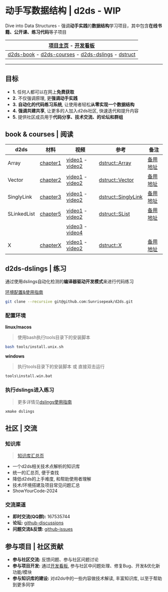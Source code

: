 # 动手写数据结构 | d2ds - WIP

Dive into Data Structures - 强调**动手实践**的**数据结构**学习项目，其中包含**在线书籍、公开课、练习代码**等子项目

| [项目主页](https://sunrisepeak.github.io/d2ds-courses) - [开发看板](https://github.com/users/Sunrisepeak/projects/10) |
| ------------------------------------------------------------ |
| [d2ds-book](https://sunrisepeak.github.io/d2ds) - [d2ds-courses](https://sunrisepeak.github.io/d2ds-courses) - [d2ds-dslings](dslings) - [dstruct](https://github.com/Sunrisepeak/dstruct) |

---

## 目标

- **1.** 任何人都可以在网上**免费获取**
- **2.** 不仅强调原理, 更**强调动手实践**
- **3.** **自动化的代码练习系统**, 让使用者轻松**从零实现一个数据结构**
- **4.** **强调共建共享**, 让更多的人加入d2ds社区, 快速迭代和提升内容
- **5.** 提供社区成员用于**代码分享、技术交流、的论坛和群组**


## book & courses | 阅读

| d2ds | 材料 | 视频 | 参考 | 备注 |
| --- | --- | --- | --- | --- |
| Array | [chapter1](https://sunrisepeak.github.io/d2ds/chapter_01_array.html) | [video1](https://www.bilibili.com/video/BV1hD421T7sU) - [video2](https://www.bilibili.com/video/BV16t421w7c2) | [dstruct::Array](https://github.com/Sunrisepeak/dstruct/blob/main/core/ds/array/Array.hpp) | [备用地址](https://zhuanlan.zhihu.com/p/693936490) |
| Vector | [chapter2](https://sunrisepeak.github.io/d2ds/chapter_01_array.html) | [video1](https://www.bilibili.com/video/BV1K1421z7kt) - [video2](https://www.bilibili.com/video/BV1yb421B7ZG) | [dstruct::Vector](https://github.com/Sunrisepeak/dstruct/blob/main/core/ds/array/Vector.hpp) | [备用地址](https://zhuanlan.zhihu.com/p/696455403) |
| SinglyLink | [chapter3](https://sunrisepeak.github.io/d2ds/chapter_04_embeddedlist.html) | [video1](https://www.bilibili.com/video/BV1ND421V7Wn) - [video2](https://www.bilibili.com/video/BV1ir421w71C) | [dstruct::SinglyLink](https://github.com/Sunrisepeak/dstruct/blob/main/core/ds/linked-list/EmbeddedList.hpp#L15) | [备用地址](https://zhuanlan.zhihu.com/p/699299313) |
| SLinkedList | [chapter5](https://sunrisepeak.github.io/d2ds) | [video1](https://www.bilibili.com/video/BV1uf421Q7jG) - [video2](https://www.bilibili.com/video/BV1H1421r7QD) | [dstruct::SList](https://github.com/Sunrisepeak/dstruct/blob/main/core/ds/linked-list/SinglyLinkedList.hpp) | [备用地址](https://zhuanlan.zhihu.com/p/706196372) |
| | | [video3](https://www.bilibili.com/video/BV1zW421R75C) - [video4](https://www.bilibili.com/video/BV1WM4m1m7wj) |  |  |
| X | [chapterX]() | [video1]() - [video2]() | [dstruct::X]() | [备用地址]() |

## d2ds-dslings | 练习

通过使用dslings自动化检测的**编译器驱动开发模式**来进行代码练习

[环境配置&使用指南](book/src/dslings.md)

```bash
git clone --recursive git@github.com:Sunrisepeak/d2ds.git
```

### 配置环境

**linux/macos**

> 使用bash执行tools目录下的安装脚本

```bash
bash tools/install.unix.sh
```

**windows**

> 执行tools目录下的安装脚本 或 直接双击运行

```bash
tools\install.win.bat
```

### 执行dslings进入练习

> 更多详情见[dslings使用指南](book/src/dslings.md)

```bash
xmake dslings
```

## 社区 | 交流

### 知识库

> [知识库汇总页](https://github.com/Sunrisepeak/d2ds/issues/32)

- 一个d2ds相关技术点解析的知识库
- 统一的汇总页, 便于查找
- 降低d2ds的上手难度, 和帮助使用者理解
- 技术/环境搭建及项目常见问题汇总
- ShowYourCode-2024

### 交流渠道

- **即时交流(QQ群):** 167535744
- **论坛:** [github-discussions](https://github.com/Sunrisepeak/d2ds-courses/discussions)
- **问题交流&反馈:** [github-issues](https://github.com/Sunrisepeak/d2ds-courses/issues)

## 参与项目 | 社区贡献

- **参与社区交流:** 反馈问题、参与社区问题讨论
- **参与项目开发:** 通过[开发看板](https://github.com/users/Sunrisepeak/projects/10), 参与社区中问题处理、修复Bug、开发&优化新功能/模块
- **参与知识库的建设:** 对d2ds中的一些内容做技术解读, 丰富知识库, 以至于帮助到更多同学
